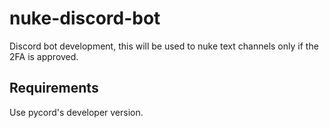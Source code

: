 # nuke-discord-bot
Discord bot development, this will be used to nuke text channels only if the 2FA is approved.

## Requirements
Use pycord's developer version. 